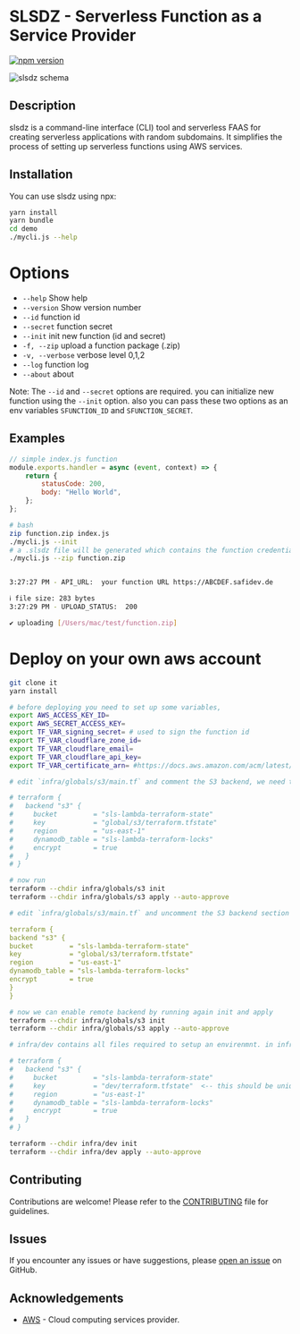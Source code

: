 # SLSDZ - **Serverless** Function as a Service Provider

[![npm version](https://badge.fury.io/js/slsdz.svg)](https://badge.fury.io/js/slsdz)

![slsdz schema](https://github.com/apotox/slsdz-lambda/blob/pub/docs/schema.jpg?raw=true)

## Description

slsdz is a command-line interface (CLI) tool and serverless FAAS for creating serverless applications with random subdomains. It simplifies the process of setting up serverless functions using AWS services.

## Installation

You can use slsdz using npx:

```bash
yarn install
yarn bundle
cd demo
./mycli.js --help
```

# Options

-   `--help` Show help
-   `--version` Show version number
-   `--id` function id
-   `--secret` function secret
-   `--init` init new function (id and secret)
-   `-f, --zip` upload a function package (.zip)
-   `-v, --verbose` verbose level 0,1,2
-   `--log` function log
-   `--about` about

Note: The `--id` and `--secret` options are required. you can initialize new function using the `--init` option. also you can pass these two options as an env variables `SFUNCTION_ID` and `SFUNCTION_SECRET`.

## Examples

```js
// simple index.js function
module.exports.handler = async (event, context) => {
    return {
        statusCode: 200,
        body: "Hello World",
    };
};
```

```bash
# bash
zip function.zip index.js
./mycli.js --init
# a .slsdz file will be generated which contains the function credentials
./mycli.js --zip function.zip


3:27:27 PM - API_URL:  your function URL https://ABCDEF.safidev.de

ℹ file size: 283 bytes
3:27:29 PM - UPLOAD_STATUS:  200

✔ uploading [/Users/mac/test/function.zip]

```

# Deploy on your own aws account

```sh
git clone it
yarn install
```

```sh
# before deploying you need to set up some variables,
export AWS_ACCESS_KEY_ID=
export AWS_SECRET_ACCESS_KEY=
export TF_VAR_signing_secret= # used to sign the function id
export TF_VAR_cloudflare_zone_id=
export TF_VAR_cloudflare_email=
export TF_VAR_cloudflare_api_key=
export TF_VAR_certificate_arn= #https://docs.aws.amazon.com/acm/latest/userguide/gs-acm-request-public.html
```

```yaml
# edit `infra/globals/s3/main.tf` and comment the S3 backend, we need to do this onetime because the s3 bucket doesnt exists yet. it will be created in the next step.

# terraform {
#   backend "s3" {
#     bucket         = "sls-lambda-terraform-state"
#     key            = "global/s3/terraform.tfstate"
#     region         = "us-east-1"
#     dynamodb_table = "sls-lambda-terraform-locks"
#     encrypt        = true
#   }
# }
```

```sh
# now run
terraform --chdir infra/globals/s3 init
terraform --chdir infra/globals/s3 apply --auto-approve
```

```yaml
# edit `infra/globals/s3/main.tf` and uncomment the S3 backend section

terraform {
backend "s3" {
bucket         = "sls-lambda-terraform-state"
key            = "global/s3/terraform.tfstate"
region         = "us-east-1"
dynamodb_table = "sls-lambda-terraform-locks"
encrypt        = true
}
}
```

```sh
# now we can enable remote backend by running again init and apply
terraform --chdir infra/globals/s3 init
terraform --chdir infra/globals/s3 apply --auto-approve
```

```sh
# infra/dev contains all files required to setup an envirenmnt. in infra/dev/main.tf you can see backend section has a diffrent key = "dev/terraform.tfstate". to deploy diffrent env stage for example 'prod' you can copy the dev folder and name it prod and set the key to "prod/terraform.tfstate".

# terraform {
#   backend "s3" {
#     bucket         = "sls-lambda-terraform-state"
#     key            = "dev/terraform.tfstate"  <-- this should be unique for each dev envirenmnt
#     region         = "us-east-1"
#     dynamodb_table = "sls-lambda-terraform-locks"
#     encrypt        = true
#   }
# }

terraform --chdir infra/dev init
terraform --chdir infra/dev apply --auto-approve
```

## Contributing

Contributions are welcome! Please refer to the [CONTRIBUTING](https://github.com/apotox/YOUR_REPO/slsdz-cli/master/CONTRIBUTING.md) file for guidelines.

## Issues

If you encounter any issues or have suggestions, please [open an issue](https://github.com/apotox/slsdz-cli/issues) on GitHub.

## Acknowledgements

-   [AWS](https://aws.amazon.com/) - Cloud computing services provider.
